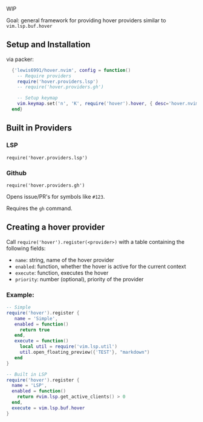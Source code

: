 
WIP

Goal: general framework for providing hover providers similar to `vim.lsp.buf.hover`

## Setup and Installation

via packer:

```lua
  {'lewis6991/hover.nvim', config = function()
    -- Require providers
    require('hover.providers.lsp')
    -- require('hover.providers.gh')

    -- Setup keymap
    vim.keymap.set('n', 'K', require('hover').hover, { desc='hover.nvim' })
  end}
```

## Built in Providers

### LSP
`require('hover.providers.lsp')`

### Github
`require('hover.providers.gh')`

Opens issue/PR's for symbols like `#123`.

Requires the `gh` command.

## Creating a hover provider

Call `require('hover').register(<provider>)` with a table containing the following fields:

- `name`: string, name of the hover provider
- `enabled`: function, whether the hover is active for the current context
- `execute`: function, executes the hover
- `priority`: number (optional), priority of the provider


### Example:

```lua
-- Simple
require('hover').register {
   name = 'Simple',
   enabled = function()
     return true
   end,
   execute = function()
     local util = require('vim.lsp.util')
     util.open_floating_preview({'TEST'}, "markdown")
   end
}

-- Built in LSP
require('hover').register {
  name = 'LSP',
  enabled = function()
    return #vim.lsp.get_active_clients() > 0
  end,
  execute = vim.lsp.buf.hover
}
```
